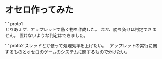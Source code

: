 # オセロ作ってみた

''' proto1  
とりあえず、アップレットで動く物を作成した。 
まだ、勝ち負けは判定できません。 
置けないような判定はできました。  

''' proto2
スレッドとか使って処理効率を上げたい。  
アップレットの実行に関するものとオセロのゲームのシステムに関するもので分けたい。
